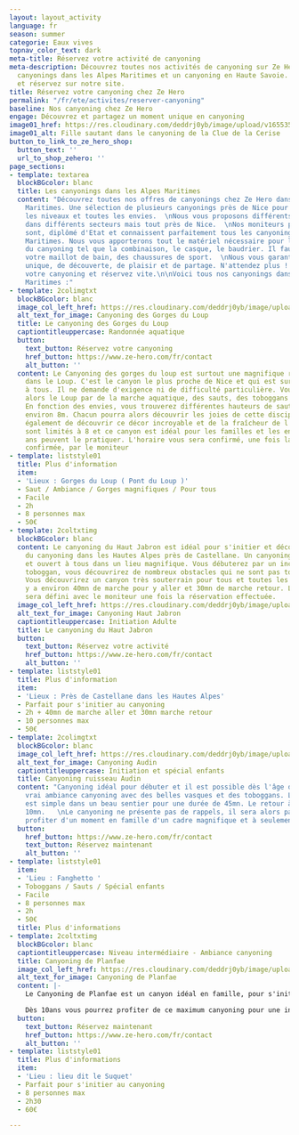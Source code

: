 ```yaml
---
layout: layout_activity
language: fr
season: summer
categorie: Eaux vives
topnav_color_text: dark
meta-title: Réservez votre activité de canyoning
meta-description: Découvrez toutes nos activités de canyoning sur Ze Hero avec nos
  canyonings dans les Alpes Maritimes et un canyoning en Haute Savoie. Choisissez
  et réservez sur notre site.
title: Réservez votre canyoning chez Ze Hero
permalink: "/fr/ete/activites/reserver-canyoning"
baseline: Nos canyoning chez Ze Hero
engage: Découvrez et partagez un moment unique en canyoning
image01_href: https://res.cloudinary.com/deddrj0yb/image/upload/v1655359805/website/Canyoning%2006/Screenshot_3.jpg
image01_alt: Fille sautant dans le canyoning de la Clue de la Cerise
button_to_link_to_ze_hero_shop:
  button_text: ''
  url_to_shop_zehero: ''
page_sections:
- template: textarea
  blockBGcolor: blanc
  title: Les canyonings dans les Alpes Maritimes
  content: "Découvrez toutes nos offres de canyonings chez Ze Hero dans les Alpes
    Maritimes. Une sélection de plusieurs canyonings près de Nice pour tous, tous
    les niveaux et toutes les envies.  \nNous vous proposons différents canyonings
    dans différents secteurs mais tout près de Nice.  \nNos moniteurs professionnels
    sont, diplômé d'Etat et connaissent parfaitement tous les canyonings des Alpes
    Maritimes. Nous vous apporterons tout le matériel nécessaire pour la pratique
    du canyoning tel que la combinaison, le casque, le baudrier. Il faut venir avec
    votre maillot de bain, des chaussures de sport.  \nNous vous garantissons un moment
    unique, de découverte, de plaisir et de partage. N'attendez plus ! Choisissez
    votre canyoning et réservez vite.\n\nVoici tous nos canyonings dans les Alpes
    Maritimes :"
- template: 2colimgtxt
  blockBGcolor: blanc
  image_col_left_href: https://res.cloudinary.com/deddrj0yb/image/upload/v1655365196/website/Canyoning%2006/Screenshot_5.jpg
  alt_text_for_image: Canyoning des Gorges du Loup
  title: Le canyoning des Gorges du Loup
  captiontitleuppercase: Randonnée aquatique
  button:
    text_button: Réservez votre canyoning
    href_button: https://www.ze-hero.com/fr/contact
    alt_button: ''
  content: Le Canyoning des gorges du loup est surtout une magnifique randonnée aquatique
    dans le Loup. C'est le canyon le plus proche de Nice et qui est surtout ouvert
    à tous. Il ne demande d'exigence ni de difficulté particulière. Vous parcourrez
    alors le Loup par de la marche aquatique, des sauts, des toboggans et de la nage.
    En fonction des envies, vous trouverez différentes hauteurs de saut allant jusqu'à
    environ 8m. Chacun pourra alors découvrir les joies de cette discipline. Profitez
    également de découvrir ce décor incroyable et de la fraîcheur de l'eau. Les groupes
    sont limités à 8 et ce canyon est idéal pour les familles et les enfants de 8
    ans peuvent le pratiquer. L'horaire vous sera confirmé, une fois la réservation
    confirmée, par le moniteur
- template: liststyle01
  title: Plus d'information
  item:
  - 'Lieux : Gorges du Loup ( Pont du Loup )'
  - Saut / Ambiance / Gorges magnifiques / Pour tous
  - Facile
  - 2h
  - 8 personnes max
  - 50€
- template: 2coltxtimg
  blockBGcolor: blanc
  content: Le canyoning du Haut Jabron est idéal pour s'initier et découvrir la pratique
    du canyoning dans les Hautes Alpes près de Castellane. Un canyoning très ludique
    et ouvert à tous dans un lieu magnifique. Vous débuterez par un incroyable tunnel
    toboggan, vous découvrirez de nombreux obstacles qui ne sont pas tous obligatoires.
    Vous découvrirez un canyon très souterrain pour tous et toutes les envies. Il
    y a environ 40mn de marche pour y aller et 30mn de marche retour. L'horaire exact
    sera défini avec le moniteur une fois la réservation effectuée.
  image_col_left_href: https://res.cloudinary.com/deddrj0yb/image/upload/v1655201007/website/By%20Ze%20Hero%20Activity/IMG_4222.jpg
  alt_text_for_image: Canyoning Haut Jabron
  captiontitleuppercase: Initiation Adulte
  title: Le canyoning du Haut Jabron
  button:
    text_button: Réservez votre activité
    href_button: https://www.ze-hero.com/fr/contact
    alt_button: ''
- template: liststyle01
  title: Plus d'information
  item:
  - 'Lieux : Près de Castellane dans les Hautes Alpes'
  - Parfait pour s'initier au canyoning
  - 2h + 40mn de marche aller et 30mn marche retour
  - 10 personnes max
  - 50€
- template: 2colimgtxt
  blockBGcolor: blanc
  image_col_left_href: https://res.cloudinary.com/deddrj0yb/image/upload/v1655199369/website/By%20Ze%20Hero%20Activity/IMG_4072.jpg
  alt_text_for_image: Canyoning Audin
  captiontitleuppercase: Initiation et spécial enfants
  title: Canyoning ruisseau Audin
  content: "Canyoning idéal pour débuter et il est possible dès l'âge de 6ans. Une
    vrai ambiance canyoning avec des belles vasques et des toboggans. La marche d'approche
    est simple dans un beau sentier pour une durée de 45mn. Le retour à pied est de
    10mn.   \nLe canyoning ne présente pas de rappels, il sera alors parfait pour
    profiter d'un moment en famille d'un cadre magnifique et à seulement 1h de Nice."
  button:
    href_button: https://www.ze-hero.com/fr/contact
    text_button: Réservez maintenant
    alt_button: ''
- template: liststyle01
  item:
  - 'Lieu : Fanghetto '
  - Toboggans / Sauts / Spécial enfants
  - Facile
  - 8 personnes max
  - 2h
  - 50€
  title: Plus d'informations
- template: 2coltxtimg
  blockBGcolor: blanc
  captiontitleuppercase: Niveau intermédiaire - Ambiance canyoning
  title: Canyoning de Planfae
  image_col_left_href: https://res.cloudinary.com/deddrj0yb/image/upload/v1650029604/website/Canyoning%2006/GPTempDownload2.jpg
  alt_text_for_image: Canyoning de Planfae
  content: |-
    Le Canyoning de Planfae est un canyon idéal en famille, pour s'initier dans une vraie ambiance canyoning. Découvrez ses gorges encaissées, une eau très claire, des toboggans ainsi que des petits rappels. Le rappel le plus long est de 10m. Vous aurez également des sauts.

    Dès 10ans vous pourrez profiter de ce maximum canyoning pour une initiation avec tous les ingrédients pour un superbe canyon.
  button:
    text_button: Réservez maintenant
    href_button: https://www.ze-hero.com/fr/contact
    alt_button: ''
- template: liststyle01
  title: Plus d'informations
  item:
  - 'Lieu : lieu dit le Suquet'
  - Parfait pour s'initier au canyoning
  - 8 personnes max
  - 2h30
  - 60€

---
```

